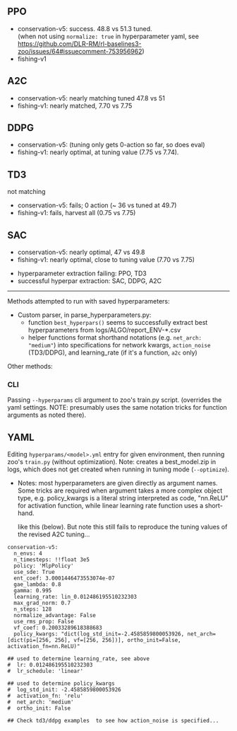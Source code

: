 
## PPO

- conservation-v5: success.  48.8 vs 51.3 tuned.  
   (when not using `normalize: true` in hyperparameter yaml, see https://github.com/DLR-RM/rl-baselines3-zoo/issues/64#issuecomment-753956962)
- fishing-v1

## A2C

- conservation-v5: nearly matching tuned 47.8 vs 51
- fishing-v1: nearly matched, 7.70 vs 7.75

## DDPG

- conservation-v5: (tuning only gets 0-action so far, so does eval)
- fishing-v1: nearly optimal, at tuning value (7.75 vs 7.74). 

## TD3

not matching
- conservation-v5: fails; 0 action (~ 36 vs tuned at 49.7)
- fishing-v1: fails, harvest all (0.75 vs 7.75)

## SAC

- conservation-v5: nearly optimal, 47 vs 49.8
- fishing-v1: nearly optimal, close to tuning value (7.70 vs 7.75)


* hyperparameter extraction failing: PPO, TD3
* successful hyperpar extraction: SAC, DDPG, A2C

--------

Methods attempted to run with saved hyperparameters:


- Custom parser, in parse_hyperparameters.py:
  - function `best_hyperpars()` seems to successfully extract best hyperparameters from logs/ALGO/report_ENV-*.csv
  - helper functions format shorthand notations (e.g. `net_arch: "medium"`) into specifications for network kwargs,
    `action_noise` (TD3/DDPG), and learning_rate (if it's a function, `a2c` only)

Other methods: 


### CLI 

Passing `--hyperparams` cli argument to zoo's train.py script.  (overrides the yaml settings. NOTE: presumably uses the same notation tricks for function arguments as noted there).


## YAML

Editing `hyperparams/<model>.yml` entry for given environment, then running zoo's `train.py` (without optimization).  Note: creates a best_model.zip in logs, which does not get created when running in tuning mode (`--optimize`).  

- Notes: most hyperparameters are given directly as argument names.  Some tricks are required when argument takes a more complex object type,
  e.g. policy_kwargs is a literal string interpreted as code, "nn.ReLU" for activation function, while linear learning rate function uses a short-hand.
  
  like this (below). But note this still fails to reproduce the tuning values of the revised A2C tuning...

```
conservation-v5:
  n_envs: 4
  n_timesteps: !!float 3e5
  policy: 'MlpPolicy'
  use_sde: True
  ent_coef: 3.0001446473553074e-07
  gae_lambda: 0.8
  gamma: 0.995
  learning_rate: lin_0.012486195510232303
  max_grad_norm: 0.7
  n_steps: 128
  normalize_advantage: False
  use_rms_prop: False
  vf_coef: 0.20033289618388683
  policy_kwargs: "dict(log_std_init=-2.4585859800053926, net_arch=[dict(pi=[256, 256], vf=[256, 256])], ortho_init=False, activation_fn=nn.ReLU)"

## used to determine learning_rate, see above
#  lr: 0.012486195510232303
#  lr_schedule: 'linear'

## used to determine policy_kwargs
#  log_std_init: -2.4585859800053926
#  activation_fn: 'relu'
#  net_arch: 'medium'
#  ortho_init: False
  
## Check td3/ddpg examples  to see how action_noise is specified...
```
  


